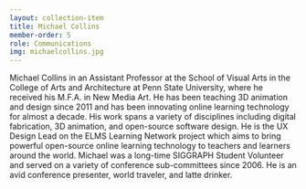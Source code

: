 ```yaml
---
layout: collection-item
title: Michael Collins
member-order: 5
role: Communications
img: michaelcollins.jpg
---
```

Michael Collins in an Assistant Professor at the School of Visual Arts in the College of Arts and Architecture at Penn State University, where he received his M.F.A. in New Media Art. He has been teaching 3D animation and design since 2011 and has been innovating online learning technology for almost a decade. His work spans a variety of disciplines including digital fabrication, 3D animation, and open-source software design. He is the UX Design Lead on the ELMS Learning Network project which aims to bring powerful open-source online learning technology to teachers and learners around the world. Michael was a long-time SIGGRAPH Student Volunteer and served on a variety of conference sub-committees since 2006. He is an avid conference presenter, world traveler, and latte drinker.